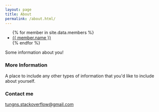 ```yaml
---
layout: page
title: About
permalink: /about.html/
---
```


<ul>
{% for member in site.data.members %}
  <li>
    <a href="https://github.com/{{ member.github }}">
      {{ member.name }}
    </a>
  </li>
{% endfor %}
</ul>


Some information about you!

### More Information

A place to include any other types of information that you'd like to include about yourself.

### Contact me

[tungns.stackoverflow@gmail.com](mailto:tungns.stackoverflow@gmail.com)
